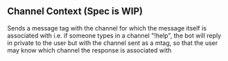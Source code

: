 ## Channel Context (Spec is WIP)

Sends a message tag with the channel for which the message itself is associated with
  i.e. if someone types in a channel "!help", the bot will reply in private to the user
  but with the channel sent as a mtag, so that the user may know which channel the response
  is associated with
